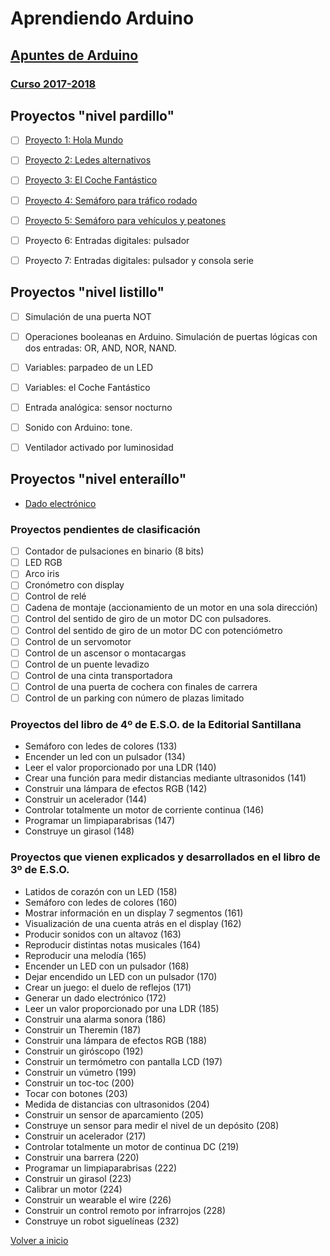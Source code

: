 # Aprendiendo Arduino

## [Apuntes de Arduino](https://angelmicelti.github.io/4ESO/ARD/index.html)

### [Curso 2017-2018](curso2018.md)

## Proyectos "nivel pardillo"
- [ ] [Proyecto 1: Hola Mundo](led_blink.md)
- [ ] [Proyecto 2: Ledes alternativos](ledes_alternativos.md)
- [ ] [Proyecto 3: El Coche Fantástico](kitt.md)
- [ ] [Proyecto 4: Semáforo para tráfico rodado](semáforo_v.md)
- [ ] [Proyecto 5: Semáforo para vehículos y peatones](semáforo_vp.md)
- [ ] Proyecto 6: Entradas digitales: pulsador
- [ ] Proyecto 7: Entradas digitales: pulsador y consola serie


## Proyectos "nivel listillo"
- [ ] Simulación de una puerta NOT
- [ ] Operaciones booleanas en Arduino. Simulación de puertas lógicas con dos entradas: OR, AND, NOR, NAND.
- [ ] Variables: parpadeo de un LED
- [ ] Variables: el Coche Fantástico
- [ ] Entrada analógica: sensor nocturno
- [ ] Sonido con Arduino: tone.
- [ ] Ventilador activado por luminosidad


## Proyectos "nivel enteraíllo"

- [Dado electrónico](dado_electrónico.md)

### Proyectos pendientes de clasificación

- [ ] Contador de pulsaciones en binario (8 bits)
- [ ] LED RGB
- [ ] Arco iris
- [ ] Cronómetro con display
- [ ] Control de relé
- [ ] Cadena de montaje (accionamiento de un motor en una sola dirección)
- [ ] Control del sentido de giro de un motor DC con pulsadores.
- [ ] Control del sentido de giro de un motor DC con potenciómetro
- [ ] Control de un servomotor
- [ ] Control de un ascensor o montacargas
- [ ] Control de un puente levadizo
- [ ] Control de una cinta transportadora
- [ ] Control de una puerta de cochera con finales de carrera
- [ ] Control de un parking con número de plazas limitado

### Proyectos del libro de 4º de E.S.O. de la Editorial Santillana
- Semáforo con ledes de colores (133)
- Encender un led con un pulsador (134)
- Leer el valor proporcionado por una LDR (140)
- Crear una función para medir distancias mediante ultrasonidos (141)
- Construir una lámpara de efectos RGB (142)
- Construir un acelerador (144)
- Controlar totalmente un motor de corriente continua (146)
- Programar un limpiaparabrisas (147)
- Construye un girasol (148)

### Proyectos que vienen explicados y desarrollados en el libro de 3º de E.S.O.

- Latidos de corazón con un LED (158)
- Semáforo con ledes de colores (160)
- Mostrar información en un display 7 segmentos (161)
- Visualización de una cuenta atrás en el display (162)
- Producir sonidos con un altavoz (163)
- Reproducir distintas notas musicales (164)
- Reproducir una melodía (165)
- Encender un LED con un pulsador (168)
- Dejar encendido un LED con un pulsador (170)
- Crear un juego: el duelo de reflejos (171)
- Generar un dado electrónico (172)
- Leer un valor proporcionado por una LDR (185)
- Construir una alarma sonora (186)
- Construir un Theremin (187)
- Construir una lámpara de efectos RGB (188)
- Construir un giróscopo (192)
- Construir un termómetro con pantalla LCD (197)
- Construir un vúmetro (199)
- Construir un toc-toc (200)
- Tocar con botones (203)
- Medida de distancias con ultrasonidos (204)
- Construir un sensor de aparcamiento (205)
- Construye un sensor para medir el nivel de un depósito (208)
- Construir un acelerador (217)
- Controlar totalmente un motor de continua DC (219)
- Construir una barrera (220)
- Programar un limpiaparabrisas (222)
- Construir un girasol (223)
- Calibrar un motor (224)
- Construir un wearable el wire (226)
- Construir un control remoto por infrarrojos (228)
- Construye un robot siguelíneas (232)

[Volver a inicio](https://github.com/angelmicelti/TecnoVilladiego3)

